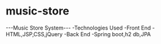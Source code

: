 # music-store

---Music Store System---
-Technologies Used
   -Front End
       -HTML,JSP,CSS,jQuery
   -Back End
       -Spring boot,h2 db,JPA
